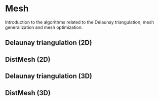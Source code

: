 # Mesh

Introduction to the algorithms related to the Delaunay triangulation, mesh generalization and mesh optimization.

## Delaunay triangulation (2D)

## DistMesh (2D)

## Delaunay triangulation (3D)

## DistMesh (3D)
